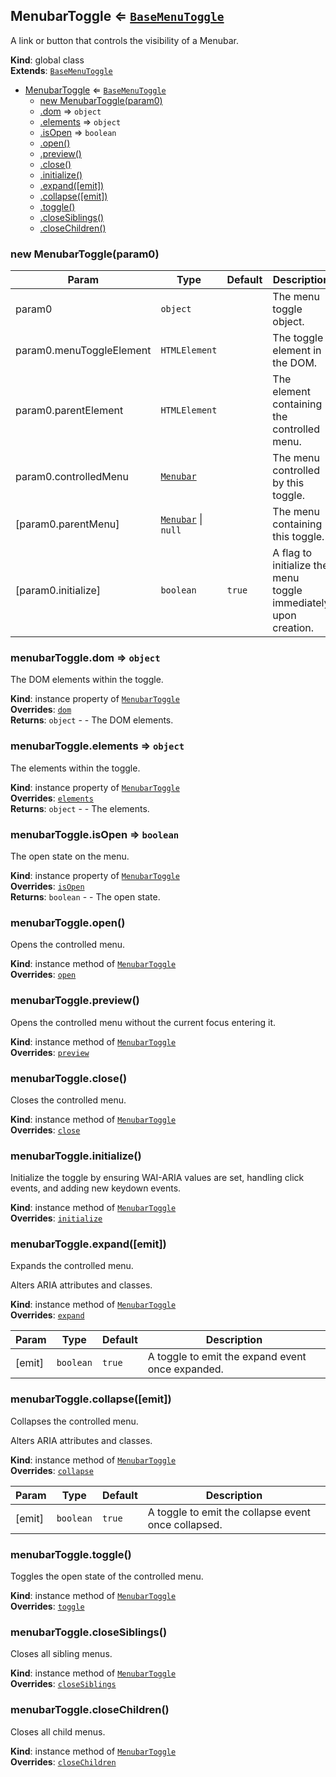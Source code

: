 <a name="MenubarToggle"></a>

## MenubarToggle ⇐ [<code>BaseMenuToggle</code>](#BaseMenuToggle)
A link or button that controls the visibility of a Menubar.

**Kind**: global class  
**Extends**: [<code>BaseMenuToggle</code>](#BaseMenuToggle)  

* [MenubarToggle](#MenubarToggle) ⇐ [<code>BaseMenuToggle</code>](#BaseMenuToggle)
    * [new MenubarToggle(param0)](#new_MenubarToggle_new)
    * [.dom](#BaseMenuToggle+dom) ⇒ <code>object</code>
    * [.elements](#BaseMenuToggle+elements) ⇒ <code>object</code>
    * [.isOpen](#BaseMenuToggle+isOpen) ⇒ <code>boolean</code>
    * [.open()](#MenubarToggle+open)
    * [.preview()](#MenubarToggle+preview)
    * [.close()](#MenubarToggle+close)
    * [.initialize()](#BaseMenuToggle+initialize)
    * [.expand([emit])](#BaseMenuToggle+expand)
    * [.collapse([emit])](#BaseMenuToggle+collapse)
    * [.toggle()](#BaseMenuToggle+toggle)
    * [.closeSiblings()](#BaseMenuToggle+closeSiblings)
    * [.closeChildren()](#BaseMenuToggle+closeChildren)

<a name="new_MenubarToggle_new"></a>

### new MenubarToggle(param0)

| Param | Type | Default | Description |
| --- | --- | --- | --- |
| param0 | <code>object</code> |  | The menu toggle object. |
| param0.menuToggleElement | <code>HTMLElement</code> |  | The toggle element in the DOM. |
| param0.parentElement | <code>HTMLElement</code> |  | The element containing the controlled menu. |
| param0.controlledMenu | [<code>Menubar</code>](#Menubar) |  | The menu controlled by this toggle. |
| [param0.parentMenu] | [<code>Menubar</code>](#Menubar) \| <code>null</code> | <code></code> | The menu containing this toggle. |
| [param0.initialize] | <code>boolean</code> | <code>true</code> | A flag to initialize the menu toggle immediately upon creation. |

<a name="BaseMenuToggle+dom"></a>

### menubarToggle.dom ⇒ <code>object</code>
The DOM elements within the toggle.

**Kind**: instance property of [<code>MenubarToggle</code>](#MenubarToggle)  
**Overrides**: [<code>dom</code>](#BaseMenuToggle+dom)  
**Returns**: <code>object</code> - - The DOM elements.  
<a name="BaseMenuToggle+elements"></a>

### menubarToggle.elements ⇒ <code>object</code>
The elements within the toggle.

**Kind**: instance property of [<code>MenubarToggle</code>](#MenubarToggle)  
**Overrides**: [<code>elements</code>](#BaseMenuToggle+elements)  
**Returns**: <code>object</code> - - The elements.  
<a name="BaseMenuToggle+isOpen"></a>

### menubarToggle.isOpen ⇒ <code>boolean</code>
The open state on the menu.

**Kind**: instance property of [<code>MenubarToggle</code>](#MenubarToggle)  
**Overrides**: [<code>isOpen</code>](#BaseMenuToggle+isOpen)  
**Returns**: <code>boolean</code> - - The open state.  
<a name="MenubarToggle+open"></a>

### menubarToggle.open()
Opens the controlled menu.

**Kind**: instance method of [<code>MenubarToggle</code>](#MenubarToggle)  
**Overrides**: [<code>open</code>](#BaseMenuToggle+open)  
<a name="MenubarToggle+preview"></a>

### menubarToggle.preview()
Opens the controlled menu without the current focus entering it.

**Kind**: instance method of [<code>MenubarToggle</code>](#MenubarToggle)  
**Overrides**: [<code>preview</code>](#BaseMenuToggle+preview)  
<a name="MenubarToggle+close"></a>

### menubarToggle.close()
Closes the controlled menu.

**Kind**: instance method of [<code>MenubarToggle</code>](#MenubarToggle)  
**Overrides**: [<code>close</code>](#BaseMenuToggle+close)  
<a name="BaseMenuToggle+initialize"></a>

### menubarToggle.initialize()
Initialize the toggle by ensuring WAI-ARIA values are set,
handling click events, and adding new keydown events.

**Kind**: instance method of [<code>MenubarToggle</code>](#MenubarToggle)  
**Overrides**: [<code>initialize</code>](#BaseMenuToggle+initialize)  
<a name="BaseMenuToggle+expand"></a>

### menubarToggle.expand([emit])
Expands the controlled menu.

Alters ARIA attributes and classes.

**Kind**: instance method of [<code>MenubarToggle</code>](#MenubarToggle)  
**Overrides**: [<code>expand</code>](#BaseMenuToggle+expand)  

| Param | Type | Default | Description |
| --- | --- | --- | --- |
| [emit] | <code>boolean</code> | <code>true</code> | A toggle to emit the expand event once expanded. |

<a name="BaseMenuToggle+collapse"></a>

### menubarToggle.collapse([emit])
Collapses the controlled menu.

Alters ARIA attributes and classes.

**Kind**: instance method of [<code>MenubarToggle</code>](#MenubarToggle)  
**Overrides**: [<code>collapse</code>](#BaseMenuToggle+collapse)  

| Param | Type | Default | Description |
| --- | --- | --- | --- |
| [emit] | <code>boolean</code> | <code>true</code> | A toggle to emit the collapse event once collapsed. |

<a name="BaseMenuToggle+toggle"></a>

### menubarToggle.toggle()
Toggles the open state of the controlled menu.

**Kind**: instance method of [<code>MenubarToggle</code>](#MenubarToggle)  
**Overrides**: [<code>toggle</code>](#BaseMenuToggle+toggle)  
<a name="BaseMenuToggle+closeSiblings"></a>

### menubarToggle.closeSiblings()
Closes all sibling menus.

**Kind**: instance method of [<code>MenubarToggle</code>](#MenubarToggle)  
**Overrides**: [<code>closeSiblings</code>](#BaseMenuToggle+closeSiblings)  
<a name="BaseMenuToggle+closeChildren"></a>

### menubarToggle.closeChildren()
Closes all child menus.

**Kind**: instance method of [<code>MenubarToggle</code>](#MenubarToggle)  
**Overrides**: [<code>closeChildren</code>](#BaseMenuToggle+closeChildren)  
